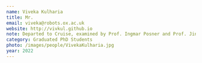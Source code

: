 ```yaml
---
name: Viveka Kulharia
title: Mr.
email: viveka@robots.ox.ac.uk
website: http://vivkul.github.io
note: Departed to Cruise, examined by Prof. Ingmar Posner and Prof. Jinwoo Shin
category: Graduated PhD Students
photo: /images/people/VivekaKulharia.jpg
year: 2022
---
```

